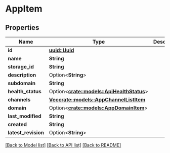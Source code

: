 # AppItem

## Properties

Name | Type | Description | Notes
------------ | ------------- | ------------- | -------------
**id** | [**uuid::Uuid**](uuid::Uuid.md) |  | 
**name** | **String** |  | 
**storage_id** | **String** |  | 
**description** | Option<**String**> |  | [optional]
**subdomain** | **String** |  | 
**health_status** | Option<[**crate::models::ApiHealthStatus**](ApiHealthStatus.md)> |  | [optional]
**channels** | [**Vec<crate::models::AppChannelListItem>**](AppChannelListItem.md) |  | 
**domain** | Option<[**crate::models::AppDomainItem**](AppDomainItem.md)> |  | [optional]
**last_modified** | **String** |  | 
**created** | **String** |  | 
**latest_revision** | Option<**String**> |  | [optional]

[[Back to Model list]](../README.md#documentation-for-models) [[Back to API list]](../README.md#documentation-for-api-endpoints) [[Back to README]](../README.md)


